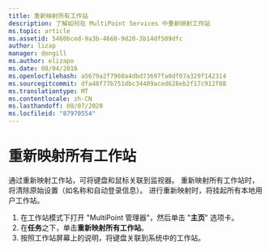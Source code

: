 ```yaml
---
title: 重新映射所有工作站
description: 了解如何在 MultiPoint Services 中重新映射工作站
ms.topic: article
ms.assetid: 5460bced-9a3b-4660-9d20-3b14df509dfc
author: lizap
manager: dongill
ms.author: elizapo
ms.date: 08/04/2016
ms.openlocfilehash: a5679a2f7960a4dbd73697fa0df07a329f142314
ms.sourcegitcommit: dfa48f77b751dbc34409aced628eb2f17c912f08
ms.translationtype: MT
ms.contentlocale: zh-CN
ms.lasthandoff: 08/07/2020
ms.locfileid: "87970554"
---
```

# <a name="remap-all-stations"></a>重新映射所有工作站
通过重新映射工作站，可将键盘和鼠标关联到监视器。 重新映射所有工作站时，将清除原始设置（如名称和自动登录信息）。 进行重新映射时，将挂起所有本地用户工作站。

1.  在工作站模式下打开 "MultiPoint 管理器"，然后单击 "**主页**" 选项卡。
2.  在**任务**之下，单击**重新映射所有工作站**。
3. 按照工作站屏幕上的说明，将键盘关联到系统中的工作站。